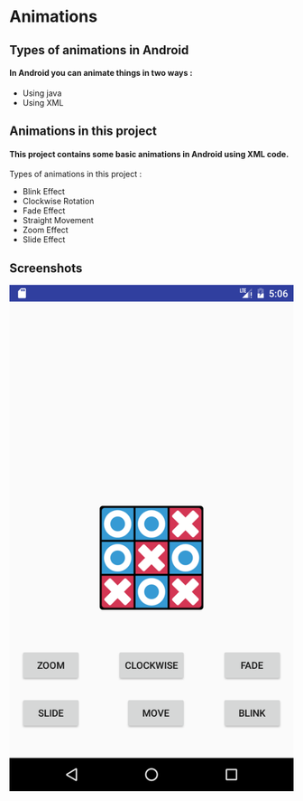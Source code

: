# Animations
## Types of animations in Android
#### In Android you can animate things in two ways :
* Using java
* Using XML

## Animations in this project
#### This project contains some basic animations in Android using XML code.
Types of animations in this project :
* Blink Effect
* Clockwise Rotation
* Fade Effect
* Straight Movement
* Zoom Effect
* Slide Effect

## Screenshots

![Screenshot01](screenshot/Screenshot_1.png)